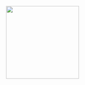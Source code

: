 <a href="https://open.spotify.com/playlist/0ZWRo3TYQFPmOUVjeWwIXb?si=effbfc2a5e294103&pt=1110ee87bd30a35104536ab85b265dbd">
  <img src="https://github.com/tobwil/markdown_website/assets/72387477/91f9297c-8f48-47a1-9592-56bc57855d5b" width="200" height="200">
</a>
